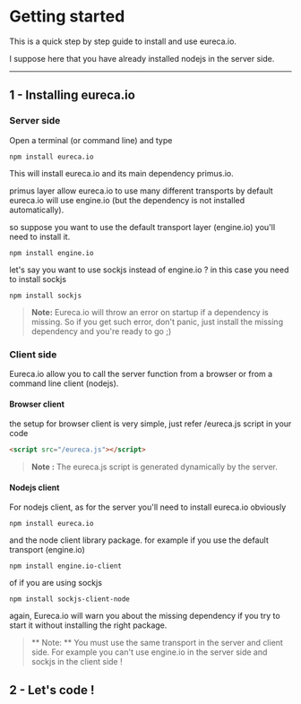Getting started 
=============
This is a quick step by step guide to install and use eureca.io.

I suppose here that you have already installed nodejs in the server side.

----------


1 - Installing eureca.io
----------------------------

### **Server side**

Open a terminal (or command line) and type 
```
npm install eureca.io
```

This will install eureca.io and its main dependency primus.io.

primus layer allow eureca.io to use many different transports 
by default eureca.io will use engine.io (but the dependency is not installed automatically).

so suppose you want to use the default transport layer (engine.io) you'll need to install it.

```
npm install engine.io
```

let's say you want to use sockjs instead of engine.io ?
in this case you need to install sockjs

```
npm install sockjs
```
> **Note:**
> Eureca.io will throw an error on startup if a dependency is missing.
> So if you get such error, don't panic, just install the missing dependency and you're ready to go ;)

### **Client side**
Eureca.io allow you to call the server function from a browser or from a command line client (nodejs).

#### Browser client
the setup for browser client is very simple, just refer /eureca.js script in your code

```html
<script src="/eureca.js"></script>
```

> **Note :**
> The eureca.js script is generated dynamically by the server.


#### Nodejs client
For nodejs client, as for the server you'll need to install eureca.io obviously
```
npm install eureca.io
```
and the node client library package.
for example if you use the default transport (engine.io)
```
npm install engine.io-client
```

of if you are using sockjs
```
npm install sockjs-client-node
```

again, Eureca.io will warn you about the missing dependency if you try to start it without installing the right package.

> ** Note: **
> You must use the same transport in the server and client side.
> For example you can't use engine.io in the server side and sockjs in the client side !


2 - Let's code !
------------------
